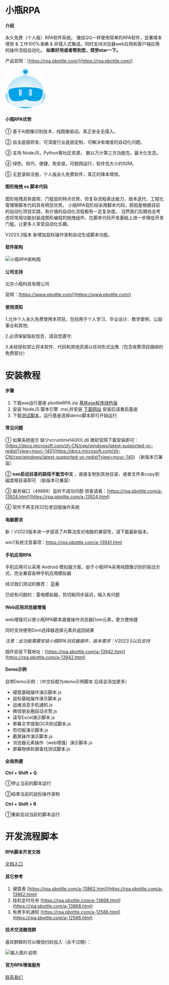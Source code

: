 #  小瓶RPA

#### 介绍
永久免费（个人版）RPA软件系统。 像挂QQ一样使用简单的RPA软件，显著降本增效 & 工作100%准确 & 非侵入式集成。同时支持浏览器web应用和客户端应用的操作流程自动化。
 **如果好用或者帮到您，烦劳star一下。** 

产品官网：[https://rpa.pbottle.com/](https://rpa.pbottle.com/)

![小瓶RPA logo](input/RPAlogo128.png)

#### 小瓶RPA优势

① 基于AI图像识别技术，纯图像驱动，真正安全无侵入。

② 自主底层研发、可深度行业底层定制，可解决有难度的自动化问题。

③ 支持 NodeJS，Python等社区资源， 数以万计第三方功能包，最大化生态。

④ 绿色、轻巧、便捷，免安装，可脱网运行，软件包大小约50M。

⑤ 无登录和注册，个人版永久免费软件，真正的降本增效。

#### 图形拖拽  vs  脚本代码

 图形拖拽具有直观、门槛低的特点优势，但复杂流程表达能力、版本迭代、工程化管理等脚本代码具有明显优势。
小瓶RPA现阶段采用脚本代码，原因是根据目前的自动化项目实践，有价值的自动化流程都有一定复杂度。
当然我们后期也会考虑将常用功能封装成图形编程的拖拽组件，在脚本代码开发基础上进一步降低开发门槛，让更多人享受自动化乐趣。

 V2023.3版本 新增加鼠标操作录制自动生成脚本功能。


#### 软件架构

![小瓶RPA架构图](https://images.gitee.com/uploads/images/2021/1126/130823_ef4a3e3b_799608.png "2111021453106180e0566ebe4.png")


#### 公司支持

北京小瓶科技有限公司

 官网：[https://www.pbottle.com/](https://www.pbottle.com/)


#### 使用须知

1.允许个人永久免费使用本项目，包括用于个人学习、毕业设计、教学案例、公益事业和其他;

2.必须保留版权信息，请自觉遵守;

3.未经授权禁止将本软件、代码和其他资源以任何形式出售（包含收费项目捆绑的免费部分）



# 安装教程

#### 步骤

1.  下载exe运行基座  pbottleRPA.zip  [基座exe程序绿色版](https://gitee.com/pbottle/pbottle-rpa/releases)
2.  安装 NodeJS 脚本引擎 .msi,并安装 [下载网站](http://nodejs.cn/download/)   安装后请重启基座
3.  下载[测试脚本](https://gitee.com/pbottle/pbottle-rpa/repository/archive/master.zip)，运行基座选择demo脚本即可开始运行

#### 常见问题

 ① 如果系统提示 缺少vcruntime140XX.dll   微软官网下载安装即可：[https://docs.microsoft.com/zh-CN/cpp/windows/latest-supported-vc-redist?view=msvc-140](https://docs.microsoft.com/zh-CN/cpp/windows/latest-supported-vc-redist?view=msvc-140)  （新版本已兼容）

 ② **exe启动目录的路径不能含中文** ，直接复制到其他目录，或者文件夹copy到磁盘根目录即可  （新版本已兼容）

 ③ 服务端口（49888）监听不成功问题  排查请看：[https://rpa.pbottle.com/a-13924.html](https://rpa.pbottle.com/a-13924.html)

 ④ 软件不再支持32位老旧版操作系统


#### 电脑要求

新！V2023版本进一步提高了AI算法库对电脑的兼容性，请下载最新版本。

win7系统注意事项：https://rpa.pbottle.com/a-13941.html


#### 手机应用RPA

手机应用可以采用 Android 模拟器方案，由于小瓶RPA采用纯图像识别的驱动方式，完全兼容各种手机应用模拟器

经过我们测试的推荐： 蓝叠

已经有问题的：雷电模拟器，剪切板同步延迟，输入有问题


#### Web应用浏览器增强

web增强可以使小瓶RPA脚本直接操作浏览器Dom元素，更方便快捷

同时支持使用Dom选择器选择元素并返回结果

 _注意：此功能需要安装小瓶RPA浏览器插件，版本需求：V2023.5以后支持_ 

插件安装下载地址：[https://rpa.pbottle.com/a-13942.html](https://rpa.pbottle.com/a-13942.html)


#### Demo示例

自带Demo示例：（中文标题为demo示例脚本 后续会添加更多）

- 键盘基础操作演示脚本.js
- 鼠标基础操作演示脚本.js
- 运维消息手机通知.js
- 微信朋友圈自动点赞.js
- 读写Excel演示脚本.js
- 屏幕文字提取OCR测试脚本.js
- 剪切板演示脚本.js
- 截屏操作演示脚本.js
- 浏览器元素操作（web增强）演示脚本.js
- 屏幕物体轮廓查找测试脚本.js

#### 全局热键

 **Ctrl + Shift + Q** 

①停止当前的脚本运行   

②结束当前的鼠标操作录制


 **Ctrl + Shift + R** 

①重新启动当前的脚本运行


# 开发流程脚本

#### RPA脚本开发文档
[文档入口](https://gitee.com/pbottle/pbottle-rpa/wikis/pages)




#### 其它参考

1. 键盘表  [https://rpa.pbottle.com/a-13862.html](https://rpa.pbottle.com/a-13862.html)
2. 挂机定时任务  [https://rpa.pbottle.com/a-13868.html](https://rpa.pbottle.com/a-13868.html)
3. 免费手机通知 [https://rpa.pbottle.com/a-12586.html](https://rpa.pbottle.com/a-12586.html)

#### 技术交流微信群

喜欢群聊的可以微信扫码加入（永不过期）：

![输入图片说明](https://www.pbottle.com/static/upload/20221213/16709408628938.jpg)


#### 官方RPA增值服务

 [联系我们](https://rpa.pbottle.com/value-added.php) 

